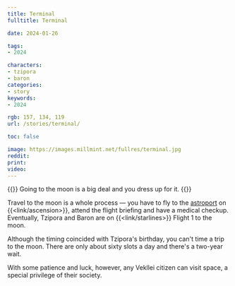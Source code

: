 ```yaml
---
title: Terminal
fulltitle: Terminal

date: 2024-01-26

tags:
- 2024

characters:
- tzipora
- baron
categories:
- story
keywords:
- 2024

rgb: 157, 134, 119
url: /stories/terminal/

toc: false

image: https://images.millmint.net/fullres/terminal.jpg
reddit:
print:
video:
---
```

{{<note caption>}}
Going to the moon is a big deal and you dress up for it.
{{</note>}}

Travel to the moon is a whole process — you have to fly to the [astroport](/astroport/) on {{<link/ascension>}}, attend the flight briefing and have a medical checkup. Eventually, Tzipora and Baron are on {{<link/starlines>}} Flight 1 to the moon.

Although the timing coincided with Tzipora's birthday, you can't time a trip to the moon. There are only about sixty slots a day and there's a two-year wait.

With some patience and luck, however, any Vekllei citizen can visit space, a special privilege of their society.